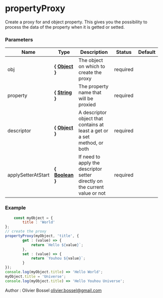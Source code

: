 # propertyProxy

Create a proxy for and object property.
This gives you the possibility to process the data of the property
when it is getted or setted.



### Parameters
Name  |  Type  |  Description  |  Status  |  Default
------------  |  ------------  |  ------------  |  ------------  |  ------------
obj  |  **{ [Object](https://developer.mozilla.org/fr/docs/Web/JavaScript/Reference/Objets_globaux/Object) }**  |  The object on which to create the proxy  |  required  |
property  |  **{ [String](https://developer.mozilla.org/fr/docs/Web/JavaScript/Reference/Objets_globaux/String) }**  |  The property name that will be proxied  |  required  |
descriptor  |  **{ [Object](https://developer.mozilla.org/fr/docs/Web/JavaScript/Reference/Objets_globaux/Object) }**  |  A descriptor object that contains at least a get or a set method, or both  |  required  |
applySetterAtStart  |  **{ [Boolean](https://developer.mozilla.org/fr/docs/Web/JavaScript/Reference/Objets_globaux/Boolean) }**  |  If need to apply the descriptor setter directly on the current value or not  |  required  |

### Example
```js
	const myObject = {
		title : 'World'
};
// create the proxy
propertyProxy(myObject, 'title', {
		get : (value) => {
			return `Hello ${value}`;
		},
		set : (value) => {
			return `Youhou ${value}`;
		}
});
console.log(myObject.title) => 'Hello World';
myObject.title = 'Universe';
console.log(myObject.title) => 'Hello Youhou Universe';
```
Author : Olivier Bossel [olivier.bossel@gmail.com](mailto:olivier.bossel@gmail.com)